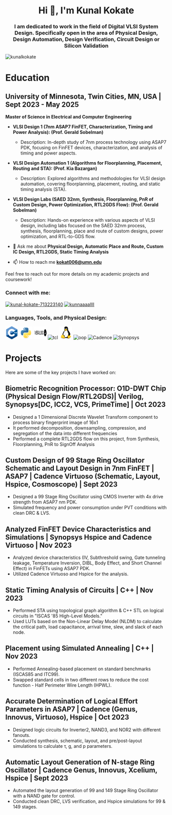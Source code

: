 <h1 align="center">Hi 👋, I'm Kunal Kokate</h1>
<h3 align="center">I am dedicated to work in the field of Digital VLSI System Design. Specifically open in the area of Physical Design, Design Automation, Design Verification, Circuit Design or Silicon Validation</h3>

<p align="left"> <img src="https://komarev.com/ghpvc/?username=kunalkokate&label=Profile%20views&color=0e75b6&style=flat" alt="kunalkokate" /> </p>

# Education

## University of Minnesota, Twin Cities, MN, USA | Sept 2023 - May 2025

**Master of Science in Electrical and Computer Engineering**

- **VLSI Design 1 (7nm ASAP7 FinFET, Characterization, Timing and Power Analysis): (Prof. Gerald Sobelman)**
  - Description: In-depth study of 7nm process technology using ASAP7 PDK, focusing on FinFET devices, characterization, and analysis of timing and power aspects.

- **VLSI Design Automation 1 (Algorithms for Floorplanning, Placement, Routing and STA): (Prof. Kia Bazargan)**
  - Description: Explored algorithms and methodologies for VLSI design automation, covering floorplanning, placement, routing, and static timing analysis (STA).

- **VLSI Design Labs (SAED 32nm, Synthesis, Floorplanning, PnR of Custom Design, Power Optimization, RTL2GDS Flow): (Prof. Gerald Sobelman)**
  - Description: Hands-on experience with various aspects of VLSI design, including labs focused on the SAED 32nm process, synthesis, floorplanning, place and route of custom designs, power optimization, and RTL-to-GDS flow.
- 💬 Ask me about **Physical Design, Automatic Place and Route, Custom IC Design, RTL2GDS, Static Timing Analysis**

- 📫 How to reach me **kokat006@umn.edu**

Feel free to reach out for more details on my academic projects and coursework!


<h3 align="left">Connect with me:</h3>
<p align="left">
<a href="https://www.linkedin.com/in/kunal-kokate/" target="blank"><img align="center" src="https://raw.githubusercontent.com/rahuldkjain/github-profile-readme-generator/master/src/images/icons/Social/linked-in-alt.svg" alt="kunal-kokate-713223140" height="30" width="40" /></a>
<a href="https://instagram.com/kunnaaaallll" target="blank"><img align="center" src="https://raw.githubusercontent.com/rahuldkjain/github-profile-readme-generator/master/src/images/icons/Social/instagram.svg" alt="kunnaaaallll" height="30" width="40" /></a>
</p>


<h3 align="left">Languages, Tools, and Physical Design:</h3>
<p align="left">
  <!-- Programming Languages -->
  <img src="https://raw.githubusercontent.com/devicons/devicon/master/icons/cplusplus/cplusplus-original.svg" alt="c++" width="40" height="40"/>
  <img src="https://raw.githubusercontent.com/devicons/devicon/master/icons/python/python-original.svg" alt="python" width="40" height="40"/>

  <!-- Hardware Description Languages -->
  <img src="https://raw.githubusercontent.com/Verilog-Solutions/.github/main/assets/verilog-logo.svg" alt="verilog" width="40" height="40"/>
  <img src="https://wiki.tcl-lang.org/image/Tcl%2FTk+Core+Logo+128" alt="tcl" width="40" height="40"/>

  <!-- Operating System -->
  <img src="https://raw.githubusercontent.com/devicons/devicon/master/icons/linux/linux-original.svg" alt="linux" width="40" height="40"/>

  <!-- Object-Oriented Programming (OOP) -->
  <img src="https://as2.ftcdn.net/v2/jpg/02/45/49/65/1000_F_245496592_My2fQhKYdm1k4JRdYVtyJtuEHOBZxOXA.jpg" alt="oop" width="40" height="40"/>

  <!-- Physical Design Tools -->
  <img src="https://1000logos.net/wp-content/uploads/2020/08/Cadence-Logo.jpg" alt="Cadence" width="40" height="40"/>
  <img src="https://upload.wikimedia.org/wikipedia/commons/thumb/6/6c/Synopsys_Logo.svg/2560px-Synopsys_Logo.svg.png" alt="Synopsys" width="40" height="40"/>
</p>

# Projects

Here are some of the key projects I have worked on:
## Biometric Recognition Processor: O1D-DWT Chip (Physical Design Flow/RTL2GDS)| Verilog, Synopsys[DC, ICC2, VCS, PrimeTime] | Oct 2023

- Designed a 1 Dimensional Discrete Wavelet Transform component to process binary fingerprint image of 16x1
- It performed decomposition, downsampling, compression, and segregation of the data into different frequencies
- Performed a complete RTL2GDS flow on this project, from Synthesis, Floorplanning, PnR to SignOff Analysis

## Custom Design of 99 Stage Ring Oscillator Schematic and Layout Design in 7nm FinFET | ASAP7 | Cadence Virtuoso (Schematic, Layout, Hspice, Cosmoscope) | Sept 2023

- Designed a 99 Stage Ring Oscillator using CMOS Inverter with 4x drive strength from ASAP7 nm PDK.
- Simulated frequency and power consumption under PVT conditions with clean DRC & LVS.

## Analyzed FinFET Device Characteristics and Simulations | Synopsys Hspice and Cadence Virtuoso | Nov 2023

- Analyzed device characteristics (IV, Subthreshold swing, Gate tunneling leakage, Temperature Inversion, DIBL, Body Effect, and Short Channel Effect) in FinFETs using ASAP7 PDK.
- Utilized Cadence Virtuoso and Hspice for the analysis.

## Static Timing Analysis of Circuits | C++ | Nov 2023

- Performed STA using topological graph algorithm & C++ STL on logical circuits in "ISCAS '85 High-Level Models."
- Used LUTs based on the Non-Linear Delay Model (NLDM) to calculate the critical path, load capacitance, arrival time, slew, and slack of each node.

## Placement using Simulated Annealing | C++ | Nov 2023

- Performed Annealing-based placement on standard benchmarks (ISCAS85 and ITC99).
- Swapped standard cells in two different rows to reduce the cost function - Half Perimeter Wire Length (HPWL).

## Accurate Determination of Logical Effort Parameters in ASAP7 | Cadence (Genus, Innovus, Virtuoso), Hspice | Oct 2023

- Designed logic circuits for Inverter2, NAND3, and NOR2 with different fanouts.
- Conducted synthesis, schematic, layout, and pre/post-layout simulations to calculate τ, g, and p parameters.

## Automatic Layout Generation of N-stage Ring Oscillator | Cadence Genus, Innovus, Xcelium, Hspice | Sept 2023

- Automated the layout generation of 99 and 149 Stage Ring Oscillator with a NAND gate for control.
- Conducted clean DRC, LVS verification, and Hspice simulations for 99 & 149 stages.


